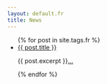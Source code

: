```yaml
---
layout: default.fr
title: News
---
```

<ul>
  {% for post in site.tags.fr %}
    <li>
      <a href="{{ post.url }}">{{ post.title }}</a>
      <p>{{ post.excerpt }}<a href="{{ post.url }}">...</a></p>
    </li>
  {% endfor %}
</ul>

